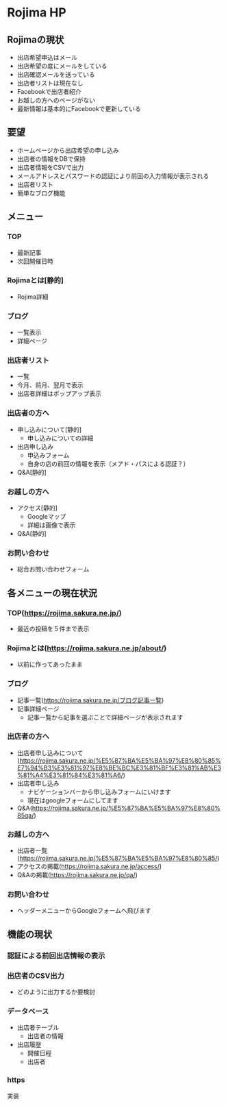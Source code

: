 # Rojima HP

## Rojimaの現状
- 出店希望申込はメール
- 出店希望の度にメールをしている
- 出店確認メールを送っている
- 出店者リストは現在なし
- Facebookで出店者紹介
- お越しの方へのページがない
- 最新情報は基本的にFacebookで更新している

## 要望
- ホームページから出店希望の申し込み
- 出店者の情報をDBで保持
- 出店者情報をCSVで出力
- メールアドレスとパスワードの認証により前回の入力情報が表示される
- 出店者リスト
- 簡単なブログ機能

## メニュー
### TOP
- 最新記事
- 次回開催日時

### Rojimaとは[静的]
- Rojima詳細

### ブログ
- 一覧表示
- 詳細ページ
### 出店者リスト
- 一覧
- 今月、前月、翌月で表示
- 出店者詳細はポップアップ表示

### 出店者の方へ
- 申し込みについて[静的]
	- 申し込みについての詳細
- 出店申し込み
	- 申込みフォーム
	- 自身の店の前回の情報を表示（メアド・パスによる認証？）
- Q&A[静的]

### お越しの方へ
- アクセス[静的]
	- Googleマップ
	- 詳細は画像で表示
- Q&A[静的]

### お問い合わせ
- 総合お問い合わせフォーム

## 各メニューの現在状況
### TOP(https://rojima.sakura.ne.jp/)
- 最近の投稿を５件まで表示

### Rojimaとは(https://rojima.sakura.ne.jp/about/)
- 以前に作ってあったまま

### ブログ
- 記事一覧(https://rojima.sakura.ne.jp/ブログ記事一覧)
- 記事詳細ページ
	- 記事一覧から記事を選ぶことで詳細ページが表示されます

### 出店者の方へ
- 出店者申し込みについて(https://rojima.sakura.ne.jp/%E5%87%BA%E5%BA%97%E8%80%85%E7%94%B3%E3%81%97%E8%BE%BC%E3%81%BF%E3%81%AB%E3%81%A4%E3%81%84%E3%81%A6/)
- 出店者申し込み
	- ナビゲーションバーから申し込みフォームにいけます
	- 現在はgoogleフォームにしてます
- Q&A(https://rojima.sakura.ne.jp/%E5%87%BA%E5%BA%97%E8%80%85qa/)

### お越しの方へ
- 出店者一覧(https://rojima.sakura.ne.jp/%E5%87%BA%E5%BA%97%E8%80%85/)
- アクセスの掲載(https://rojima.sakura.ne.jp/access/)
- Q&Aの掲載(https://rojima.sakura.ne.jp/qa/)

### お問い合わせ
- ヘッダーメニューからGoogleフォームへ飛びます

## 機能の現状
### 認証による前回出店情報の表示
### 出店者のCSV出力
- どのように出力するか要検討
### データベース
- 出店者テーブル
	- 出店者の情報
- 出店履歴
	- 開催日程
	- 出店者
### https
実装



